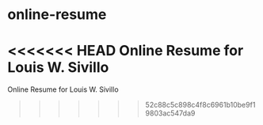 online-resume
=============

<<<<<<< HEAD
Online Resume for Louis W. Sivillo
=======
Online Resume for Louis W. Sivillo
>>>>>>> 52c88c5c898c4f8c6961b10be9f19803ac547da9
